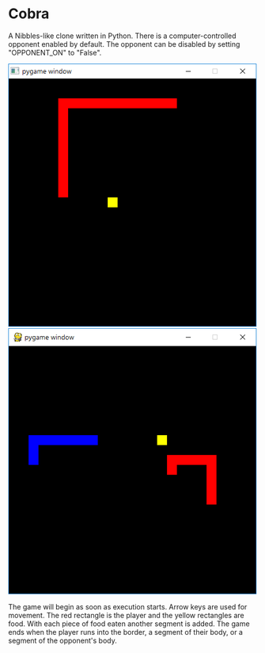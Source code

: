 # Cobra
A Nibbles-like clone written in Python.  There is a computer-controlled opponent enabled by default.  The opponent can be disabled by setting "OPPONENT_ON" to "False".

![](https://github.com/bcrew1375/Cobra/blob/assets/Pic1.png?raw=true) ![](https://github.com/bcrew1375/Cobra/blob/assets/Pic2.png?raw=true)

The game will begin as soon as execution starts.  Arrow keys are used for movement.  The red rectangle is the player and the yellow rectangles are food.  With each piece of food eaten another segment is added.  The game ends when the player runs into the border, a segment of their body, or a segment of the opponent's body.
